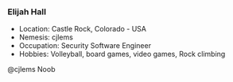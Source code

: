 ### Elijah Hall ###

- Location: Castle Rock, Colorado - USA
- Nemesis: cjlems
- Occupation: Security Software Engineer
- Hobbies: Volleyball, board games, video games, Rock climbing


@cjlems Noob


